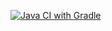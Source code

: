 [![Java CI with Gradle](https://github.com/Nadi-Ya/HW_Selenide/actions/workflows/gradle.yml/badge.svg)](https://github.com/Nadi-Ya/HW_Selenide/actions/workflows/gradle.yml)
